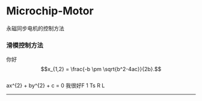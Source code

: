 # Microchip-Motor
永磁同步电机的控制方法
### 滑模控制方法
 你好 <br>
$$x_{1,2} = \frac{-b \pm \sqrt{b^2-4ac}}{2b}.$$ <br>
 ax^{2} + by^{2} + c = 0
 我很好F 1 Ts
R
L
-- -
